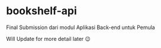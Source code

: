 # bookshelf-api
Final Submission dari modul Aplikasi Back-end untuk Pemula

Will Update for more detail later 😉
